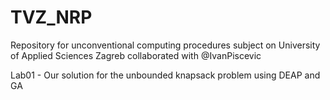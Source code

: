 # TVZ_NRP
Repository for unconventional computing procedures subject on University of Applied Sciences Zagreb collaborated with @IvanPiscevic


Lab01 - Our solution for the unbounded knapsack problem using DEAP and GA
